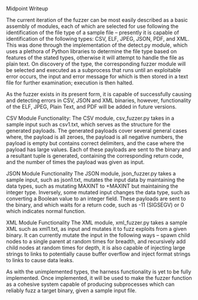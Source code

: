 Midpoint Writeup 

The current iteration of the fuzzer can be most easily described as a basic assembly of 
modules, each of which are selected for use following the identification of the file type 
of a sample file – presently it is capable of identification of the following types: 
CSV, ELF, JPEG, JSON, PDF, and XML. This was done through the implementation of the 
detect.py module, which uses a plethora of Python libraries to determine the file type 
based on features of the stated types, otherwise it will attempt to handle the file as 
plain text. On discovery of the type, the corresponding fuzzer module will be selected and 
executed as a subprocess that runs until an exploitable error occurs, the input and error 
message for which is then stored in a text file for further examination; execution is then 
halted. 

As the fuzzer exists in its present form, it is capable of successfully causing and 
detecting errors in CSV, JSON and XML binaries, however, functionality of the ELF, JPEG,
Plain Text, and PDF will be added in future versions. 

CSV Module Functionality:
The CSV module, csv_fuzzer.py takes in a sample input such as csv1.txt, which serves as
the structure for the generated payloads. The generated payloads cover several general
cases where, the payload is all zeroes, the payload is all negative numbers, the payload
is empty but contains correct delimiters, and the case where the payload has large values.
Each of these payloads are sent to the binary and a resultant tuple is generated,
containing the corresponding return code, and the number of times the payload was given
as input. 

JSON Module Functionality 
The JSON module, json_fuzzer.py takes a sample input, such as json1.txt, mutates the input
data by maintaining the data types, such as mutating MAXINT to +MAXINT but maintaining the
integer type. Inversely, some mutated input changes the data type, such as converting a
Boolean value to an integer field. These payloads are sent to the binary, and which waits
for a return code, such as -11 (SIGSEGV) or 0 which indicates normal function. 

XML Module Functionality
The XML module, xml_fuzzer.py takes a sample XML such as xml1.txt, as input and mutates it
to fuzz exploits from a given binary. It can currently mutate the input in the following
ways – spawn child nodes to a single parent at random times for breadth, and recursively
add child nodes at random times for depth, it is also capable of injecting large strings
to links to potentially cause buffer overflow and inject format strings to links to cause
data leaks. 

As with the unimplemented types, the harness functionality is yet to be fully implemented.
Once implemented, it will be used to make the fuzzer function as a cohesive system capable
of producing subprocesses which can reliably fuzz a target binary, given a sample input
file. 
